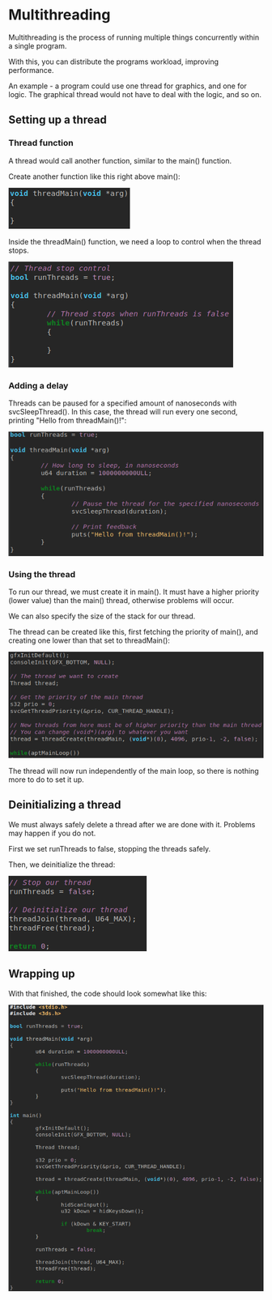 # Multithreading

Multithreading is the process of running multiple things concurrently within a single program.

With this, you can distribute the programs workload, improving performance.

An example - a program could use one thread for graphics, and one for logic. The graphical thread would not have to deal with the logic, and so on.
## Setting up a thread
### Thread function

A thread would call another function, similar to the main() function.

Create another function like this right above main():

![Failed to load image](../../../assets/devkitpro_multithreading_progress_0.png)

Inside the threadMain() function, we need a loop to control when the thread stops.

![Failed to load image](../../../assets/devkitpro_multithreading_progress_1.png)
### Adding a delay

Threads can be paused for a specified amount of nanoseconds with svcSleepThread(). In this case, the thread will run every one second, printing "Hello from threadMain()!":

![Failed to load image](../../../assets/devkitpro_multithreading_progress_2.png)
### Using the thread

To run our thread, we must create it in main(). It must have a higher priority (lower value) than the main() thread, otherwise problems will occur.

We can also specify the size of the stack for our thread.

The thread can be created like this, first fetching the priority of main(), and creating one lower than that set to threadMain():

![Failed to load image](../../../assets/devkitpro_multithreading_progress_3.png)

The thread will now run independently of the main loop, so there is nothing more to do to set it up.
## Deinitializing a thread

We must always safely delete a thread after we are done with it. Problems may happen if you do not.

First we set runThreads to false, stopping the threads safely.

Then, we deinitialize the thread:

![Failed to load image](../../../assets/devkitpro_multithreading_progress_4.png)
## Wrapping up

With that finished, the code should look somewhat like this:

![Failed to load image](../../../assets/devkitpro_multithreading_progress_fin.png)